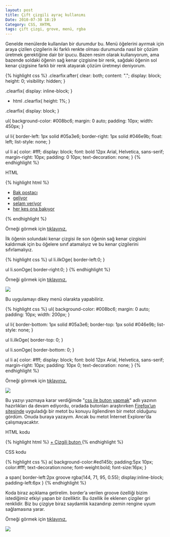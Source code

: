 ```yaml
---
layout: post
title: Çift çizgili ayraç kullanımı
Date: 2010-07-30 18:19
Category: CSS, XHTML
tags: çift çizgi, grove, menü, rgba
---
```


Genelde menülerde kullanılan bir durumdur bu. Menü öğelerini ayırmak
için araya çizilen çizgilerin iki farklı renkte olması durumunda nasıl
bir çözüm üretmek gerektiğine dair bir ipucu. Bazen resim olarak
kullanıyorum, ama bazende soldaki öğenin sağ kenar çizgisine bir renk,
sağdaki öğenin sol kenar çizgisine farklı bir renk atayarak çözüm
üretmeyi deniyorum.

{% highlight css %}
.clearfix:after{
	clear: both;
	content: ".";
	display: block;
	height: 0;
	visibility: hidden;
}

.clearfix{
	display: inline-block;
}

* html .clearfix{
	height: 1%;
}

.clearfix{
	display: block;
}

ul{
	background-color: #008bc6;
	margin: 0 auto;
	padding: 10px;
	width: 450px;
}

ul li{
	border-left: 1px solid #05a3e6;
	border-right: 1px solid #046e9b;
	float: left;
	list-style: none;
}

ul li a{
	color: #fff;
	display: block;
	font: bold 12px Arial, Helvetica, sans-serif;
	margin-right: 10px;
	padding: 0 10px;
	text-decoration: none;
}
{% endhighlight %}

HTML

{% highlight html %}
<ul class="clearfix">
   <li><a href="">Bak postacı</a></li>
    <li><a href="">geliyor</a></li>
    <li><a href="">selam veriyor</a></li>
    <li><a href="">her kes ona bakıyor</a></li>
</ul>
{% endhighlight %}

Örneği görmek için [tıklayınız.][]

İlk öğenin solundaki kenar çizgisi ile son öğenin sağ kenar çizgisini
kaldırmak için bu öğelere sınıf atamalıyız ve bu kenar çizgilerini
sıfırlamalıyız.

{% highlight css %}
ul li.ilkOge{
	border-left:0;
}

ul li.sonOge{
	border-right:0;
}
{% endhighlight %}

Örneği görmek için [tıklayınız.][1]

![][100]

Bu uygulamayı dikey menü olarakta yapabiliriz.

{% highlight css %}
ul{
	background-color: #008bc6;
	margin: 0 auto;
	padding: 10px;
	width: 200px;
}

ul li{
	border-bottom: 1px solid #05a3e6;
	border-top: 1px solid #046e9b;
	list-style: none;
}

ul li.ilkOge{
	border-top: 0;
}

ul li.sonOge{
	border-bottom: 0;
}

ul li a{
	color: #fff;
	display: block;
	font: bold 12px Arial, Helvetica, sans-serif;
	margin-right: 10px;
	padding: 10px 0;
	text-decoration: none;
}
{% endhighlight %}

Örneği görmek için [tıklayınız.][2]

![][3]

Bu yazıyı yazmaya karar verdiğimde "[css ile buton yapmak][]" adlı
yazının hazırlıkları da devam ediyordu, oradada butonları araştırırken
[Firefox’un sitesinde][] uyguladığı bir metot bu konuyu ilgilendiren bir
metot olduğunu gördüm. Onuda buraya yazayım. Ancak bu metot İnternet
Explorer’da çalışmayacaktır.

HTML kodu

{% highlight html %}
<a href="">
	+ <span>Çizgili buton</span>
</a>
{% endhighlight %}

CSS kodu

{% highlight css %}
a{
	background-color:#ed145b;
	padding:5px 10px;
	color:#fff;
	text-decoration:none;
	font-weight:bold;
	font-size:16px;
}

a span{
	border-left:2px groove rgba(144, 71, 95, 0.55);
	display:inline-block;
	padding-left:6px
}
{% endhighlight %}

Koda biraz açıklama getirelim. border’a verilen groove özelliği bizim
istediğimiz etkiyi yapan bir özelliktir. Bu özellik ile eklenen çizgiler
gri renklidir. Biz bu çizgiye biraz saydamlık kazandırıp zemin rengine
uyum sağlamasına yarar.

Örneği görmek için [tıklayınız.][4]

![][5]

  [tıklayınız.]: /dokumanlar/cift_cizgili_ayrac_kullanimi/cc_yatay_menuler.html
  [1]: /dokumanlar/cift_cizgili_ayrac_kullanimi/cc_yatay_menuler_2.html
  [100]: https://lh5.googleusercontent.com/3kw9YRieW_VXzEOEOqV96vRUKzMyrMD5Ov0n6065pDryNdmTfT6v7Ck17GEdG9SUwHI6KMr2kgtfpkqXctUafIbhJ3EndKnzWm9TAlRHsn1fJzvF
  [2]: /dokumanlar/cift_cizgili_ayrac_kullanimi/cc_dikey_menuler_2.html
  [3]: https://lh6.googleusercontent.com/kNhVcSKGO9UtLs9C63ZGCMCLQTz1p8Y6Uo4CxiYTXspEMvrgFj14NSpGf2qq3ZBH6Q28oD4MJZKMb0fqJBP2lngN4WsWhTlLNQeXzBk6JJ9TzGNKXw
  [css ile buton yapmak]: http://www.fatihhayrioglu.com/css-ile-buton-yapmak/
  [Firefox’un sitesinde]: https://addons.mozilla.org/en-US/firefox/
  [4]: /dokumanlar/cift_cizgili_ayrac_kullanimi/cc_border_grove.html
  [5]: https://lh4.googleusercontent.com/QG6mKNTajXXLlILJu0BXBTG4dGpNPJjm2s06_-XE9rbV9p5P0XKgiD05j1DCCAxEwdZo-iliMvdRkxKLWFuctdaPB1_HVX1msMaLK4PtUFoISnSB

